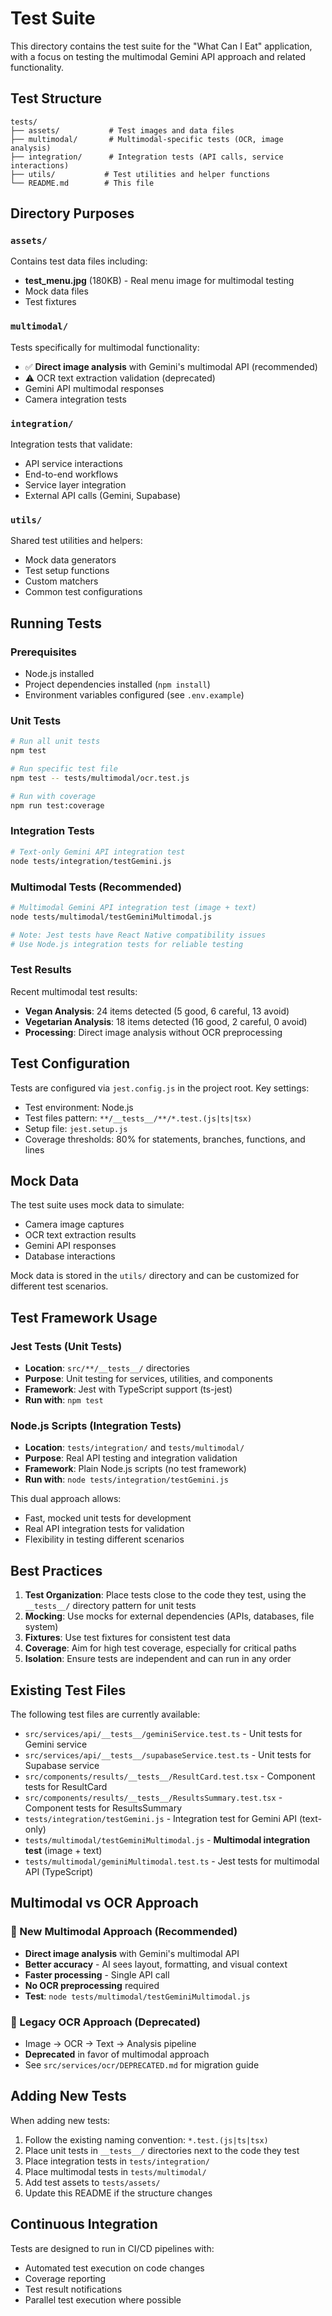 # Test Suite

This directory contains the test suite for the "What Can I Eat" application, with a focus on testing the multimodal Gemini API approach and related functionality.

## Test Structure

```
tests/
├── assets/           # Test images and data files
├── multimodal/       # Multimodal-specific tests (OCR, image analysis)
├── integration/      # Integration tests (API calls, service interactions)
├── utils/           # Test utilities and helper functions
└── README.md        # This file
```

## Directory Purposes

### `assets/`
Contains test data files including:
- **test_menu.jpg** (180KB) - Real menu image for multimodal testing
- Mock data files
- Test fixtures

### `multimodal/`
Tests specifically for multimodal functionality:
- ✅ **Direct image analysis** with Gemini's multimodal API (recommended)
- ⚠️ OCR text extraction validation (deprecated)
- Gemini API multimodal responses
- Camera integration tests

### `integration/`
Integration tests that validate:
- API service interactions
- End-to-end workflows
- Service layer integration
- External API calls (Gemini, Supabase)

### `utils/`
Shared test utilities and helpers:
- Mock data generators
- Test setup functions
- Custom matchers
- Common test configurations

## Running Tests

### Prerequisites
- Node.js installed
- Project dependencies installed (`npm install`)
- Environment variables configured (see `.env.example`)

### Unit Tests
```bash
# Run all unit tests
npm test

# Run specific test file
npm test -- tests/multimodal/ocr.test.js

# Run with coverage
npm run test:coverage
```

### Integration Tests
```bash
# Text-only Gemini API integration test
node tests/integration/testGemini.js
```

### Multimodal Tests (Recommended)
```bash
# Multimodal Gemini API integration test (image + text)
node tests/multimodal/testGeminiMultimodal.js

# Note: Jest tests have React Native compatibility issues
# Use Node.js integration tests for reliable testing
```

### Test Results
Recent multimodal test results:
- **Vegan Analysis**: 24 items detected (5 good, 6 careful, 13 avoid)
- **Vegetarian Analysis**: 18 items detected (16 good, 2 careful, 0 avoid)
- **Processing**: Direct image analysis without OCR preprocessing

## Test Configuration

Tests are configured via `jest.config.js` in the project root. Key settings:
- Test environment: Node.js
- Test files pattern: `**/__tests__/**/*.test.(js|ts|tsx)`
- Setup file: `jest.setup.js`
- Coverage thresholds: 80% for statements, branches, functions, and lines

## Mock Data

The test suite uses mock data to simulate:
- Camera image captures
- OCR text extraction results
- Gemini API responses
- Database interactions

Mock data is stored in the `utils/` directory and can be customized for different test scenarios.

## Test Framework Usage

### Jest Tests (Unit Tests)
- **Location**: `src/**/__tests__/` directories
- **Purpose**: Unit testing for services, utilities, and components
- **Framework**: Jest with TypeScript support (ts-jest)
- **Run with**: `npm test`

### Node.js Scripts (Integration Tests)
- **Location**: `tests/integration/` and `tests/multimodal/`
- **Purpose**: Real API testing and integration validation
- **Framework**: Plain Node.js scripts (no test framework)
- **Run with**: `node tests/integration/testGemini.js`

This dual approach allows:
- Fast, mocked unit tests for development
- Real API integration tests for validation
- Flexibility in testing different scenarios

## Best Practices

1. **Test Organization**: Place tests close to the code they test, using the `__tests__/` directory pattern for unit tests
2. **Mocking**: Use mocks for external dependencies (APIs, databases, file system)
3. **Fixtures**: Use test fixtures for consistent test data
4. **Coverage**: Aim for high test coverage, especially for critical paths
5. **Isolation**: Ensure tests are independent and can run in any order

## Existing Test Files

The following test files are currently available:
- `src/services/api/__tests__/geminiService.test.ts` - Unit tests for Gemini service
- `src/services/api/__tests__/supabaseService.test.ts` - Unit tests for Supabase service
- `src/components/results/__tests__/ResultCard.test.tsx` - Component tests for ResultCard
- `src/components/results/__tests__/ResultsSummary.test.tsx` - Component tests for ResultsSummary
- `tests/integration/testGemini.js` - Integration test for Gemini API (text-only)
- `tests/multimodal/testGeminiMultimodal.js` - **Multimodal integration test** (image + text)
- `tests/multimodal/geminiMultimodal.test.ts` - Jest tests for multimodal API (TypeScript)

## Multimodal vs OCR Approach

### 🚀 New Multimodal Approach (Recommended)
- **Direct image analysis** with Gemini's multimodal API
- **Better accuracy** - AI sees layout, formatting, and visual context
- **Faster processing** - Single API call
- **No OCR preprocessing** required
- **Test**: `node tests/multimodal/testGeminiMultimodal.js`

### 📜 Legacy OCR Approach (Deprecated)
- Image → OCR → Text → Analysis pipeline
- **Deprecated** in favor of multimodal approach
- See `src/services/ocr/DEPRECATED.md` for migration guide

## Adding New Tests

When adding new tests:

1. Follow the existing naming convention: `*.test.(js|ts|tsx)`
2. Place unit tests in `__tests__/` directories next to the code they test
3. Place integration tests in `tests/integration/`
4. Place multimodal tests in `tests/multimodal/`
5. Add test assets to `tests/assets/`
6. Update this README if the structure changes

## Continuous Integration

Tests are designed to run in CI/CD pipelines with:
- Automated test execution on code changes
- Coverage reporting
- Test result notifications
- Parallel test execution where possible